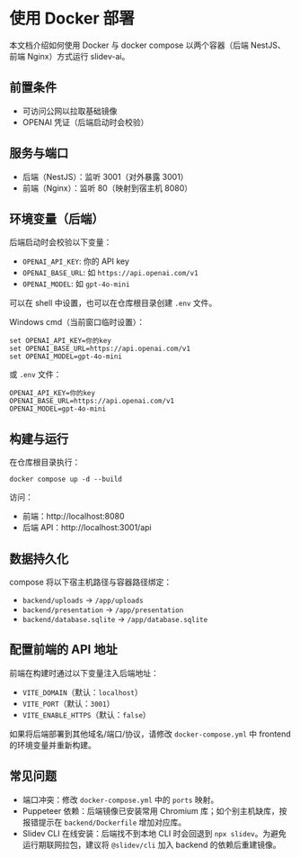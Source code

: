 # 使用 Docker 部署

本文档介绍如何使用 Docker 与 docker compose 以两个容器（后端 NestJS、前端 Nginx）方式运行 slidev-ai。

## 前置条件
- 可访问公网以拉取基础镜像
- OPENAI 凭证（后端启动时会校验）

## 服务与端口
- 后端（NestJS）：监听 3001（对外暴露 3001）
- 前端（Nginx）：监听 80（映射到宿主机 8080）

## 环境变量（后端）
后端启动时会校验以下变量：

- `OPENAI_API_KEY`: 你的 API key
- `OPENAI_BASE_URL`: 如 `https://api.openai.com/v1`
- `OPENAI_MODEL`: 如 `gpt-4o-mini`

可以在 shell 中设置，也可以在仓库根目录创建 `.env` 文件。

Windows cmd（当前窗口临时设置）：

```
set OPENAI_API_KEY=你的key
set OPENAI_BASE_URL=https://api.openai.com/v1
set OPENAI_MODEL=gpt-4o-mini
```

或 `.env` 文件：

```
OPENAI_API_KEY=你的key
OPENAI_BASE_URL=https://api.openai.com/v1
OPENAI_MODEL=gpt-4o-mini
```

## 构建与运行

在仓库根目录执行：

```
docker compose up -d --build
```

访问：
- 前端：http://localhost:8080
- 后端 API：http://localhost:3001/api

## 数据持久化
compose 将以下宿主机路径与容器路径绑定：
- `backend/uploads` -> `/app/uploads`
- `backend/presentation` -> `/app/presentation`
- `backend/database.sqlite` -> `/app/database.sqlite`

## 配置前端的 API 地址
前端在构建时通过以下变量注入后端地址：
- `VITE_DOMAIN`（默认：`localhost`）
- `VITE_PORT`（默认：`3001`）
- `VITE_ENABLE_HTTPS`（默认：`false`）

如果将后端部署到其他域名/端口/协议，请修改 `docker-compose.yml` 中 frontend 的环境变量并重新构建。

## 常见问题
- 端口冲突：修改 `docker-compose.yml` 中的 `ports` 映射。
- Puppeteer 依赖：后端镜像已安装常用 Chromium 库；如个别主机缺库，按报错提示在 `backend/Dockerfile` 增加对应库。
- Slidev CLI 在线安装：后端找不到本地 CLI 时会回退到 `npx slidev`。为避免运行期联网拉包，建议将 `@slidev/cli` 加入 backend 的依赖后重建镜像。
